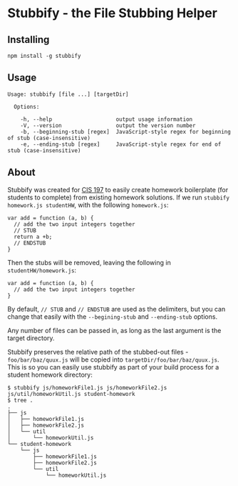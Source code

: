 Stubbify - the File Stubbing Helper
=================================

## Installing
```
npm install -g stubbify
```

## Usage

```
Usage: stubbify [file ...] [targetDir]

  Options:

    -h, --help                    output usage information
    -V, --version                 output the version number
    -b, --beginning-stub [regex]  JavaScript-style regex for beginning of stub (case-insensitive)
    -e, --ending-stub [regex]     JavaScript-style regex for end of stub (case-insensitive)
```

## About

Stubbify was created for [CIS 197](http://www.seas.upenn.edu/~cis197) to easily create homework boilerplate (for students to complete) from existing homework solutions. If we run `stubbify homework.js studentHW`, with the following `homework.js`:

```
var add = function (a, b) {
  // add the two input integers together
  // STUB
  return a +b;
  // ENDSTUB
}
```

Then the stubs will be removed, leaving the following in `studentHW/homework.js`:
```
var add = function (a, b) {
  // add the two input integers together
}
```
By default, `// STUB` and `// ENDSTUB` are used as the delimiters, but you can change that easily with the `--begining-stub` and `--ending-stub` options.

Any number of files can be passed in, as long as the last argument is the target directory.

Stubbify preserves the relative path of the stubbed-out files - `foo/bar/baz/quux.js` will be copied into `targetDir/foo/bar/baz/quux.js`. This is so you can easily use stubbify as part of your build process for a student homework directory:
```
$ stubbify js/homeworkFile1.js js/homeworkFile2.js js/util/homeworkUtil.js student-homework
$ tree .
.
├── js
│   ├── homeworkFile1.js
│   ├── homeworkFile2.js
│   └── util
│       └── homeworkUtil.js
└── student-homework
    └── js
        ├── homeworkFile1.js
        ├── homeworkFile2.js
        └── util
            └── homeworkUtil.js
```
